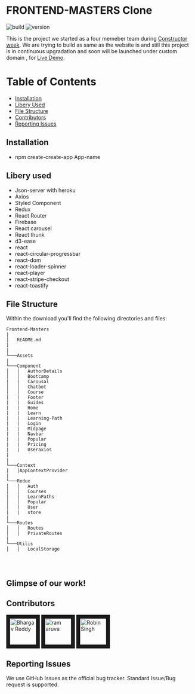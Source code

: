 # FRONTEND-MASTERS Clone

![build](https://img.shields.io/travis/USER/REPO.svg) ![version](https://img.shields.io/badge/version-1.0.0-blue.svg)

<!--- ![Product Presentation Image](public/cover.png) -->

This is the project we started as a four memeber team during [Constructor week](https://frontendmasters.com/courses/). We are trying to build as same as the website is and still this project is in continuous upgradation and soon will be launched under custom domain , for [Live Demo](https://frontendmasterclone.vercel.app/).

# Table of Contents

- [Installation](#installation)
- [Libery Used](#file-structure)
- [File Structure](#file-structure)
- [Contributors](#contributors)
- [Reporting Issues](#reporting-issues)

## Installation

- npm create-create-app App-name

## Libery used

- Json-server with heroku
- Axios
- Styled Component
- Redux
- React Router
- Firebase
- React carousel
- React thunk
- d3-ease
- react
- react-circular-progressbar
- react-dom
- react-loader-spinner
- react-player
- react-stripe-checkout
- react-toastify

## File Structure

Within the download you'll find the following directories and files:

```
Frontend-Masters
|
│   README.md
|
|
└───Assets
|
└───Component
│   │   AuthorDetails
│   │   Bootcamp
|   |   Carousal
│   │   Chatbot
│   │   Course
|   |   Footer
|   |   Guides
|   |   Home
|   |   Learn
|   |   Learning-Path
|   |   Login
|   |   Midpage
|   |   Navbar
|   |   Popular
|   |   Pricing
|   |   Useraxios
|
|
└───Context
|   |AppContextProvider
|
└───Redux
│   │   Auth
│   │   Courses
|   |   LearnPaths
│   │   Popular
│   |   User
|   |   store
|
└───Routes
│   │   Routes
│   |   PrivateRoutes
|
└───Utilis
│   │   LocalStorage




```

## Glimpse of our work!


## Contributors

<a href="../../../../Bhargav1224" target="_blank"><img src="https://avatars.githubusercontent.com/u/77038785?v=4" alt="Bhargav Reddy" width="70" height="70" border="10" /></a>
<a href="../../../../Ramaruva" target="_blank"><img src="https://avatars.githubusercontent.com/u/64008831?v=4" alt="ram aruva" width="70" height="70" border="10" /></a>
<a href="../../../../Ashish51997" target="_blank"><img src="https://avatars.githubusercontent.com/u/72848873?v=4" alt="Robin Singh" width="70" height="70" border="10" /></a>

## Reporting Issues

We use GitHub Issues as the official bug tracker. Standard Issue/Bug request is supported.
